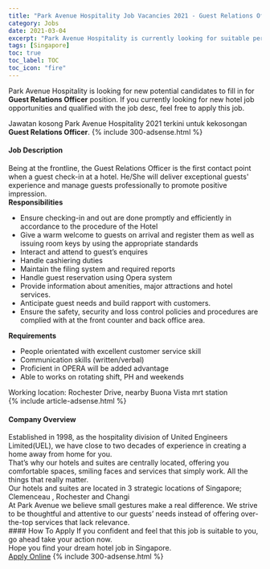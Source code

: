 ```yaml
---
title: "Park Avenue Hospitality Job Vacancies 2021 - Guest Relations Officer" 
category: Jobs 
date: 2021-03-04 
excerpt: "Park Avenue Hospitality is currently looking for suitable person to fill in the Guest Relations Officer which positioned at Singapore" 
tags: [Singapore] 
toc: true 
toc_label: TOC 
toc_icon: "fire" 
--- 
```


<p>Park Avenue Hospitality is looking for new potential candidates to fill in for <b>Guest Relations Officer</b> position. If you currently looking for new hotel job opportunities and qualified with the job desc, feel free to apply this job.
</p>Jawatan kosong Park Avenue Hospitality 2021 terkini untuk kekosongan <b>Guest Relations Officer</b>. 
{% include 300-adsense.html %} 
<div><div><h4>Job Description</h4></div><div><div><span><div><div>Being at the frontline, the Guest Relations Officer is the first contact point when a guest check-in at a hotel. He/She will deliver exceptional guests' experience and manage guests professionally to promote positive impression.</div><div><strong>Responsibilities</strong></div><ul><li>Ensure checking-in and out&#160;are done promptly and efficiently in accordance to the procedure of the Hotel</li><li>Give a warm welcome to guests on arrival and register them as well as issuing room keys by using the appropriate standards</li><li>Interact and attend to guest&#8217;s enquires</li><li>Handle cashiering duties</li><li>Maintain the filing system and required reports</li><li>Handle guest reservation using Opera system</li><li>Provide information about amenities, major attractions and hotel services.&#160;</li><li>Anticipate guest needs and build rapport with customers.</li><li>Ensure the safety, security and loss control policies and procedures are complied with at the front counter and back office area.</li></ul><div><strong>Requirements</strong></div><ul><li>People orientated with excellent customer service skill</li><li>Communication skills (written/verbal)</li><li>Proficient in OPERA will be added advantage</li><li>Able to&#160;works on&#160;rotating shift, PH and weekends</li></ul><div>Working location: Rochester Drive, nearby Buona Vista mrt station</div></div></span></div></div></div> 
{% include article-adsense.html %} 
<div><div><h4>Company Overview</h4></div><div><div><span><div><div>
<div>
<div>Established in 1998, as the hospitality division of&#160;United Engineers Limited(UEL), we have close to two decades of experience in creating a home away from home for you.</div>
<div>That&#8217;s why our hotels and suites are centrally located, offering you comfortable spaces, smiling faces and services that simply work. All the things that really matter.</div>
<div>Our hotels and suites are located in 3 strategic locations of Singapore; Clemenceau , Rochester and Changi&#160;</div>
</div>
<div>At Park Avenue we believe small gestures make a real difference. We strive to be thoughtful and attentive to our guests&#8217; needs instead of offering over-the-top services that lack relevance.&#160;&#160;</div>
</div></div></span></div></div></div> 
#### How To Apply 
If you confident and feel that this job is suitable to you, go ahead take your action now. <br/> 
Hope you find your dream hotel job in Singapore. <br/> 
<a href="https://www.jobstreet.com.my/en/job/guest-relations-officer-8390037/origin/sg?jobId=jobstreet-sg-job-8390037" class="btn btn--info" target="_blank" rel="nofollow noopenner">Apply Online</a> 
{% include 300-adsense.html %} 